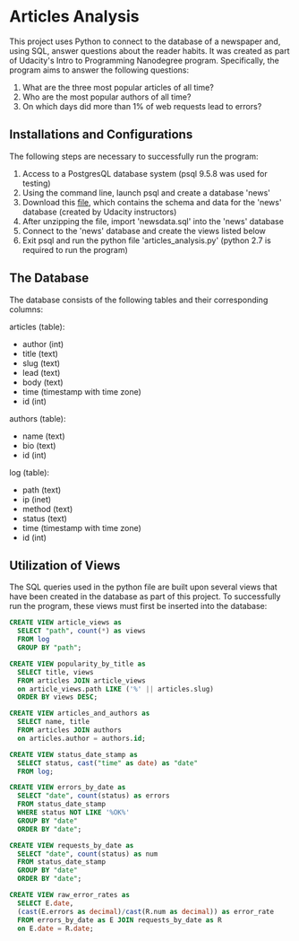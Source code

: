 # Articles Analysis

This project uses Python to connect to the database of a newspaper and, using SQL, answer questions about the reader habits. It was created as part of Udacity's Intro to Programming Nanodegree program. Specifically, the program aims to answer the following questions:

1. What are the three most popular articles of all time?
2. Who are the most popular authors of all time?
3. On which days did more than 1% of web requests lead to errors?

## Installations and Configurations

The following steps are necessary to successfully run the program:

1. Access to a PostgresQL database system (psql 9.5.8 was used for testing)
2. Using the command line, launch psql and create a database 'news'
3. Download this [file](https://d17h27t6h515a5.cloudfront.net/topher/2016/August/57b5f748_newsdata/newsdata.zip), which contains the schema and data for the 'news' database (created by Udacity instructors)
4. After unzipping the file, import 'newsdata.sql' into the 'news' database
5. Connect to the 'news' database and create the views listed below
6. Exit psql and run the python file 'articles_analysis.py' (python 2.7 is required to run the program)

## The Database

The database consists of the following tables and their corresponding columns:

articles (table):
- author (int)
- title (text)
- slug (text)
- lead (text)
- body (text)
- time (timestamp with time zone)
- id (int)

authors (table):
- name (text)
- bio (text)
- id (int)

log (table):
- path (text)
- ip (inet)
- method (text)
- status (text)
- time (timestamp with time zone)
- id (int)

## Utilization of Views

The SQL queries used in the python file are built upon several views that have been created in the database as part of this project. To successfully run the program, these views must first be inserted into the database:

```sql
CREATE VIEW article_views as
  SELECT "path", count(*) as views
  FROM log
  GROUP BY "path";

CREATE VIEW popularity_by_title as
  SELECT title, views
  FROM articles JOIN article_views
  on article_views.path LIKE ('%' || articles.slug)
  ORDER BY views DESC;

CREATE VIEW articles_and_authors as
  SELECT name, title
  FROM articles JOIN authors
  on articles.author = authors.id;

CREATE VIEW status_date_stamp as
  SELECT status, cast("time" as date) as "date"
  FROM log;

CREATE VIEW errors_by_date as
  SELECT "date", count(status) as errors
  FROM status_date_stamp
  WHERE status NOT LIKE '%OK%'
  GROUP BY "date"
  ORDER BY "date";

CREATE VIEW requests_by_date as
  SELECT "date", count(status) as num
  FROM status_date_stamp
  GROUP BY "date"
  ORDER BY "date";

CREATE VIEW raw_error_rates as
  SELECT E.date,
  (cast(E.errors as decimal)/cast(R.num as decimal)) as error_rate
  FROM errors_by_date as E JOIN requests_by_date as R
  on E.date = R.date;
 ```
